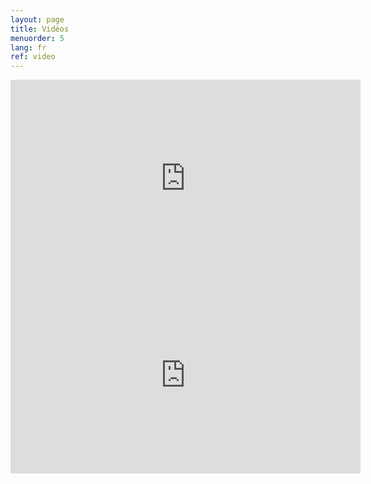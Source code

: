 ```yaml
---
layout: page
title: Vidéos
menuorder: 5
lang: fr
ref: video
---
```

<iframe width="560" height="315" src="https://www.youtube.com/embed/sLY3ZvDcqoQ" frameborder="0" allow="autoplay; encrypted-media" allowfullscreen></iframe>

<iframe width="560" height="315" src="https://www.youtube.com/embed/nexmYD17vok?rel=0" frameborder="0" allow="autoplay; encrypted-media" allowfullscreen></iframe>
